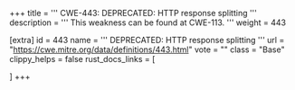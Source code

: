 +++
title = '''
CWE-443: DEPRECATED: HTTP response splitting
'''
description	= '''
This weakness can be found at CWE-113.
'''
weight = 443

[extra]
id = 443
name = '''
DEPRECATED: HTTP response splitting
'''
url = "https://cwe.mitre.org/data/definitions/443.html"
vote = ""
class = "Base"
clippy_helps = false
rust_docs_links = [
	
]
+++
